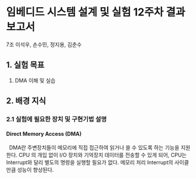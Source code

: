 # 임베디드 시스템 설계 및 실험 12주차 결과 보고서
7조 이석우, 손수민, 정지용, 김춘수


## 1. 실험 목표
1. DMA 이해 및 실습

## 2. 배경 지식

### 2.1 실험에 필요한 장치 및 구현기법 설명

#### Direct Memory Access (DMA)

&nbsp;&nbsp;DMA란 주변장치들이 메모리에 직접 접근하여 읽거나 쓸 수 있도록 하는 기능을 지원한다. CPU 의 개입 없이 I/O 장치와 기억장치 데이터를 전송할 수 있게 되어, CPU는 Interrupt와 달리 별도의 명령을 실행할 필요가 없다. 메모리 처리 Interrupt의 사이클만큼 성능이 향상된다.


